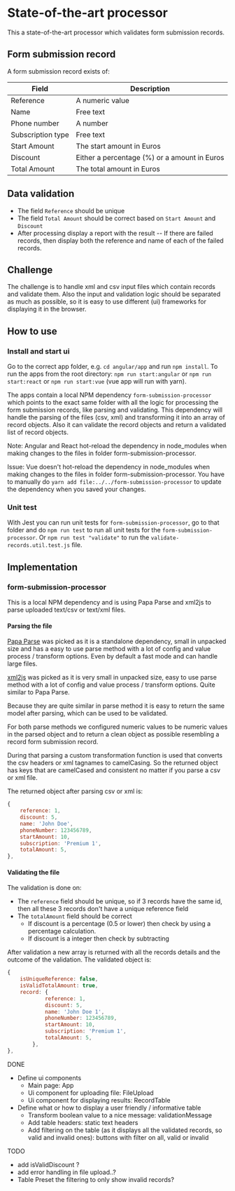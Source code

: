 # State-of-the-art processor

This a state-of-the-art processor which validates form submission records.

## Form submission record

A form submission record exists of:

| Field | Description |
| --- | --- |
|Reference |A numeric value|
|Name |Free text|
|Phone number |A number|
|Subscription type|Free text|
|Start Amount |The start amount in Euros|
|Discount |Either a percentage (%) or a amount in Euros|
|Total Amount |The total amount in Euros|

## Data validation

- The field `Reference` should be unique
- The field `Total Amount` should be correct based on `Start Amount` and `Discount`
- After processing display a report with the result
-- If there are failed records, then display both the reference and name of each of the failed records.

## Challenge

The challenge is to handle xml and csv input files which contain records and validate them.
Also the input and validation logic should be separated as much as possible, so it is easy to use different (ui) frameworks for displaying it in the browser.

## How to use

### Install and start ui

Go to the correct app folder, e.g. `cd angular/app` and run `npm install`.
To run the apps from the root directory: `npm run start:angular` or `npm run start:react` or `npm run start:vue` (vue app will run with yarn).

The apps contain a local NPM dependency `form-submission-processor` which points to the exact same folder with all the logic for processing the form submission records, like parsing and validating.
This dependency will handle the parsing of the files (csv, xml) and transforming it into an array of record objects.
Also it can validate the record objects and return a validated list of record objects.

Note: Angular and React hot-reload the dependency in node_modules when making changes to the files in folder form-submission-processor.

Issue: Vue doesn't hot-reload the dependency in node_modules when making changes to the files in folder form-submission-processor. You have to manually do `yarn add file:../../form-submission-processor` to update the dependency when you saved your changes.

### Unit test

With Jest you can run unit tests for `form-submission-processor`, go to that folder and do `npm run test` to run all unit tests for the `form-submission-processor`. Or `npm run test "validate"` to run the `validate-records.util.test.js` file.

## Implementation

### form-submission-processor

This is a local NPM dependency and is using Papa Parse and xml2js to parse uploaded text/csv or text/xml files.

#### Parsing the file

[Papa Parse](https://www.npmjs.com/package/papaparse) was picked as it is a standalone dependency, small in unpacked size and has a easy to use parse method with a lot of config and value process / transform options. Even by default a fast mode and can handle large files.

[xml2js](https://www.npmjs.com/package/xml2js) was picked as it is very small in unpacked size, easy to use parse method with a lot of config and value process / transform options. Quite similar to Papa Parse.

Because they are quite similar in parse method it is easy to return the same model after parsing, which can be used to be validated.

For both parse methods we configured numeric values to be numeric values in the parsed object and to return a clean object as possible resembling a record form submission record.

During that parsing a custom transformation function is used that converts the csv headers or xml tagnames to camelCasing. So the returned object has keys that are camelCased and consistent no matter if you parse a csv or xml file.

The returned object after parsing csv or xml is:
```js
{
    reference: 1,
    discount: 5,
    name: 'John Doe',
    phoneNumber: 123456789,
    startAmount: 10,
    subscription: 'Premium 1',
    totalAmount: 5,
},
```

#### Validating the file

The validation is done on:
- The `reference` field should be unique, so if 3 records have the same id, then all these 3 records don't have a unique reference field
- The `totalAmount` field should be correct
    - If discount is a percentage (0.5 or lower) then check by using a percentage calculation.
    - If discount is a integer then check by subtracting

After validation a new array is returned with all the records details and the outcome of the validation.
The validated object is:
```js
{
    isUniqueReference: false,
    isValidTotalAmount: true,
    record: {
            reference: 1,
            discount: 5,
            name: 'John Doe 1',
            phoneNumber: 123456789,
            startAmount: 10,
            subscription: 'Premium 1',
            totalAmount: 5,
        },
},
```
DONE
- Define ui components
    - Main page: App
    - Ui component for uploading file: FileUpload
    - Ui component for displaying results: RecordTable
- Define what or how to display a user friendly / informative table
    - Transform boolean value to a nice message: validationMessage
    - Add table headers: static text headers
    - Add filtering on the table (as it displays all the validated records, so valid and invalid ones): buttons with filter on all, valid or invalid

TODO
- add isValidDiscount ?
- add error handling in file upload..?
- Table Preset the filtering to only show invalid records?